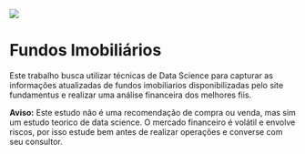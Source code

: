 ![](https://tse1.mm.bing.net/th?id=OIP.wF_RC-LD-D_as2e4pD87OgHaE8)

# Fundos Imobiliários

Este trabalho busca utilizar técnicas de Data Science para capturar as informações atualizadas de fundos imobiliarios disponibilizadas pelo site fundamentus e realizar uma análise financeira dos melhores fiis.

**Aviso:** Este estudo não é uma recomendação de compra ou venda, mas sim um estudo teorico de data science. O mercado financeiro é volátil e envolve riscos, por isso estude bem antes de realizar operações e converse com seu consultor.

